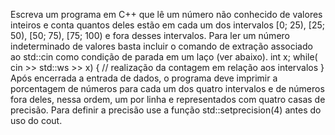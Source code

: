 Escreva um programa em C++ que lê um número não conhecido de valores inteiros e conta quantos deles estão
em cada um dos intervalos [0; 25), [25; 50), [50; 75), [75; 100) e fora desses intervalos. Para ler um número
indeterminado de valores basta incluir o comando de extração associado ao std::cin como condição de parada
em um laço (ver abaixo).
int x;
while( cin >> std::ws >> x) {
// realização da contagem em relação aos intervalos
}
Após encerrada a entrada de dados, o programa deve imprimir a porcentagem de números para cada um dos
quatro intervalos e de números fora deles, nessa ordem, um por linha e representados com quatro casas de
precisão. Para definir a precisão use a função std::setprecision(4) antes do uso do cout.
